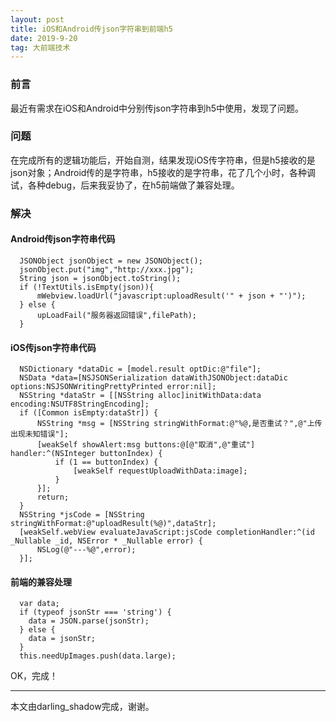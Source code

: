```yaml
---
layout: post
title: iOS和Android传json字符串到前端h5
date: 2019-9-20
tag: 大前端技术
---
```


<h3>前言</h3>
最近有需求在iOS和Android中分别传json字符串到h5中使用，发现了问题。

           
<h3>问题</h3>

在完成所有的逻辑功能后，开始自测，结果发现iOS传字符串，但是h5接收的是json对象；Android传的是字符串，h5接收的是字符串，花了几个小时，各种调试，各种debug，后来我妥协了，在h5前端做了兼容处理。


<h3>解决</h3>
<h4>Android传json字符串代码</h4>

```
  JSONObject jsonObject = new JSONObject();
  jsonObject.put("img","http://xxx.jpg");
  String json = jsonObject.toString();
  if (!TextUtils.isEmpty(json)){
      mWebview.loadUrl("javascript:uploadResult('" + json + "')");
  } else {
      upLoadFail("服务器返回错误",filePath);
  }
```

<h4>iOS传json字符串代码</h4>

```
  NSDictionary *dataDic = [model.result optDic:@"file"];
  NSData *data=[NSJSONSerialization dataWithJSONObject:dataDic options:NSJSONWritingPrettyPrinted error:nil];
  NSString *dataStr = [[NSString alloc]initWithData:data encoding:NSUTF8StringEncoding];
  if ([Common isEmpty:dataStr]) {
      NSString *msg = [NSString stringWithFormat:@"%@,是否重试？",@"上传出现未知错误"];
      [weakSelf showAlert:msg buttons:@[@"取消",@"重试"] handler:^(NSInteger buttonIndex) {
          if (1 == buttonIndex) {
              [weakSelf requestUploadWithData:image];
          }
      }];
      return;
  }
  NSString *jsCode = [NSString stringWithFormat:@"uploadResult(%@)",dataStr];
  [weakSelf.webView evaluateJavaScript:jsCode completionHandler:^(id _Nullable _id, NSError * _Nullable error) {
      NSLog(@"---%@",error);
  }];
```

<h4>前端的兼容处理</h4>

```
  var data;
  if (typeof jsonStr === 'string') {
    data = JSON.parse(jsonStr);
  } else {
    data = jsonStr;
  }
  this.needUpImages.push(data.large);
```

OK，完成！

-------------------------------
本文由darling_shadow完成，谢谢。
 
 
